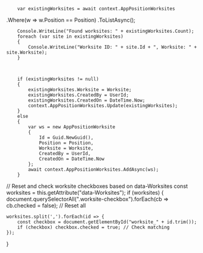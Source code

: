         var existingWorksites = await context.AppPositionWorksites
.Where(w => w.Position == Position)
.ToListAsync();

        Console.WriteLine("Found worksites: " + existingWorksites.Count);
        foreach (var site in existingWorksites)
        {
            Console.WriteLine("Worksite ID: " + site.Id + ", Worksite: " + site.Worksite);
        }



        if (existingWorksites != null)
        {
            existingWorksites.Worksite = Worksite;
            existingWorksites.CreatedBy = UserId;
            existingWorksites.CreatedOn = DateTime.Now;
            context.AppPositionWorksites.Update(existingWorksites);
        }
        else
        {
            var ws = new AppPositionWorksite
            {
                Id = Guid.NewGuid(),
                Position = Position,
                Worksite = Worksite,
                CreatedBy = UserId,
                CreatedOn = DateTime.Now
            };
            await context.AppPositionWorksites.AddAsync(ws);
        }


// Reset and check worksite checkboxes based on data-Worksites
const worksites = this.getAttribute("data-Worksites");
if (worksites) {
    document.querySelectorAll(".worksite-checkbox").forEach(cb => cb.checked = false); // Reset all

    worksites.split(',').forEach(id => {
        const checkbox = document.getElementById("worksite_" + id.trim());
        if (checkbox) checkbox.checked = true; // Check matching
    });
}
